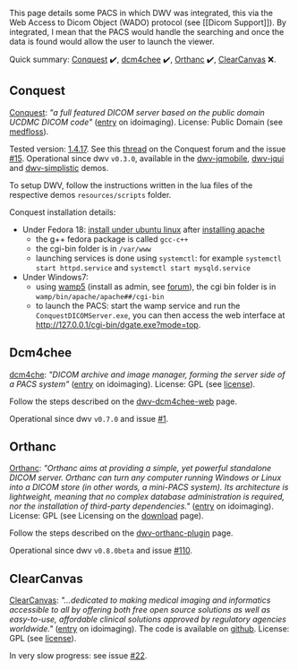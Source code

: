 This page details some PACS in which DWV was integrated, this via the Web Access to Dicom Object (WADO) protocol (see [[Dicom Support]]). By integrated, I mean that the PACS would handle the searching and once the data is found would allow the user to launch the viewer. 

Quick summary: [Conquest](#conquest) :heavy_check_mark:, [dcm4chee](#dcm4chee) :heavy_check_mark:, [Orthanc](#orthanc) :heavy_check_mark:, [ClearCanvas](#clearcanvas) :x:.

## Conquest 
[Conquest](http://ingenium.home.xs4all.nl/dicom.html): _"a full featured DICOM server based on the public domain UCDMC DICOM code"_ ([entry](http://www.idoimaging.com/program/183) on idoimaging). License: Public Domain (see [medfloss](http://www.medfloss.org/node/93)).

Tested version: [1.4.17](http://forum.image-systems.biz/viewtopic.php?f=33&t=18892). See this [thread](http://85.214.110.44/forum/forum/index.php?thread/17196-conquest-and-html5-js-dicom-viewer-dwv-dwv016-below/) on the Conquest forum and the issue [#15](https://github.com/ivmartel/dwv/issues/15). Operational since dwv `v0.3.0`, available in the [dwv-jqmobile](https://github.com/ivmartel/dwv-jqmobile), [dwv-jqui](https://github.com/ivmartel/dwv-jqui) and [dwv-simplistic](https://github.com/ivmartel/dwv-simplistic) demos.

To setup DWV, follow the instructions written in the lua files of the respective demos `resources/scripts` folder.

Conquest installation details:
  * Under Fedora 18: [install under ubuntu linux](http://blog.kyodium.net/2010/10/install-conquest-on-ubuntu-1004.html) after [installing apache](http://www.howtoforge.com/installing-apache2-with-php5-and-mysql-support-on-fedora-17-lamp)
    * the g++ fedora package is called `gcc-c++`
    * the cgi-bin folder is in `/var/www` 
    * launching services is done using `systemctl`: for example `systemctl start httpd.service` and `systemctl start mysqld.service`
  * Under Windows7: 
    * using [wamp5](http://www.wampserver.com/) (install as admin, see [forum](http://forum.wampserver.com/read.php?1,88043)), the cgi bin folder is in `wamp/bin/apache/apache##/cgi-bin`
    * to launch the PACS: start the wamp service and run the `ConquestDICOMServer.exe`, you can then access the web interface at http://127.0.0.1/cgi-bin/dgate.exe?mode=top.

## Dcm4chee
[dcm4che](http://www.dcm4che.org/): _"DICOM archive and image manager, forming the server side of a PACS system"_ ([entry](http://www.idoimaging.com/program/360) on idoimaging). License: GPL (see [license](http://www.dcm4che.org/confluence/display/proj/license)).

Follow the steps described on the [dwv-dcm4chee-web](https://github.com/ivmartel/dwv-dcm4chee-web) page.

Operational since dwv `v0.7.0` and issue [#1](https://github.com/ivmartel/dwv/issues/1).

## Orthanc
[Orthanc](http://www.orthanc-server.com/): _"Orthanc aims at providing a simple, yet powerful standalone DICOM server. Orthanc can turn any computer running Windows or Linux into a DICOM store (in other words, a mini-PACS system). Its architecture is lightweight, meaning that no complex database administration is required, nor the installation of third-party dependencies."_ ([entry](http://www.idoimaging.com/program/409) on idoimaging). License: GPL (see Licensing on the [download](http://www.orthanc-server.com/download.php) page).

Follow the steps described on the [dwv-orthanc-plugin](https://github.com/ivmartel/dwv-orthanc-plugin) page.

Operational since dwv `v0.8.0beta` and issue [#110](https://github.com/ivmartel/dwv/issues/110).

## ClearCanvas
[ClearCanvas](http://www.clearcanvas.ca): _"...dedicated to making medical imaging and informatics accessible to all by offering both free open source solutions as well as easy-to-use, affordable clinical solutions approved by regulatory agencies worldwide."_ ([entry](http://www.idoimaging.com/program/357) on idoimaging). The code is available on [github](https://github.com/ClearCanvas/ClearCanvas). License: GPL (see [license](https://github.com/ClearCanvas/ClearCanvas/blob/master/LICENSE.TXT)).

In very slow progress: see issue [#22](https://github.com/ivmartel/dwv/issues/22).